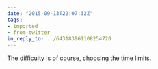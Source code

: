 ```yaml
---
date: "2015-09-13T22:07:32Z"
tags:
- imported
- from-twitter
in_reply_to: ../643183961108254720
---
```

The difficulty is of course, choosing the time limits.
